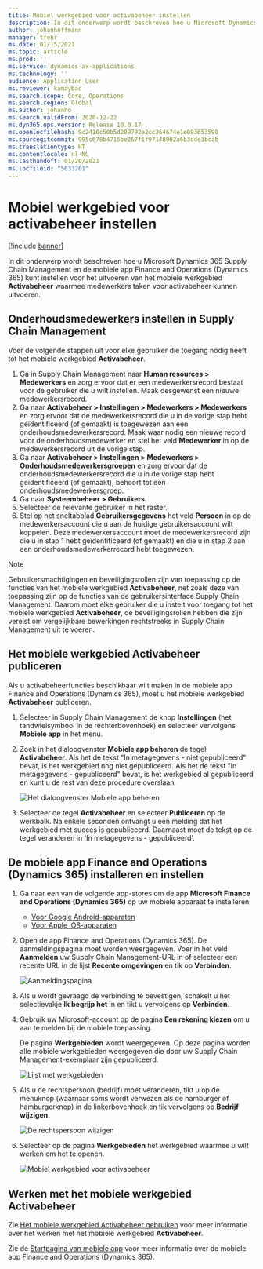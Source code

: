 ```yaml
---
title: Mobiel werkgebied voor activabeheer instellen
description: In dit onderwerp wordt beschreven hoe u Microsoft Dynamics 365 Supply Chain Management en de mobiele app Finance and Operations (Dynamics 365) kunt instellen voor het uitvoeren van een mobiel werkgebied voor activabeheer waarmee medewerkers taken voor activabeheer kunnen uitvoeren.
author: johanhoffmann
manager: tfehr
ms.date: 01/15/2021
ms.topic: article
ms.prod: ''
ms.service: dynamics-ax-applications
ms.technology: ''
audience: Application User
ms.reviewer: kamaybac
ms.search.scope: Core, Operations
ms.search.region: Global
ms.author: johanho
ms.search.validFrom: 2020-12-22
ms.dyn365.ops.version: Release 10.0.17
ms.openlocfilehash: 9c2410c50b5d289792e2cc364674e1e093653590
ms.sourcegitcommit: 995c678b4715be267f1f97148902a6b3dde3bcab
ms.translationtype: HT
ms.contentlocale: nl-NL
ms.lasthandoff: 01/20/2021
ms.locfileid: "5033201"
---
```

# <a name="set-up-the-asset-management-mobile-workspace"></a>Mobiel werkgebied voor activabeheer instellen

[!include [banner](../includes/banner.md)]

In dit onderwerp wordt beschreven hoe u Microsoft Dynamics 365 Supply Chain Management en de mobiele app Finance and Operations (Dynamics 365) kunt instellen voor het uitvoeren van het mobiele werkgebied **Activabeheer** waarmee medewerkers taken voor activabeheer kunnen uitvoeren.

## <a name="set-up-maintenance-worker-users-in-supply-chain-management"></a>Onderhoudsmedewerkers instellen in Supply Chain Management

Voer de volgende stappen uit voor elke gebruiker die toegang nodig heeft tot het mobiele werkgebied **Activabeheer**.

1. Ga in Supply Chain Management naar **Human resources \> Medewerkers** en zorg ervoor dat er een medewerkersrecord bestaat voor de gebruiker die u wilt instellen. Maak desgewenst een nieuwe medewerkersrecord.
1. Ga naar **Activabeheer \> Instellingen \> Medewerkers \> Medewerkers** en zorg ervoor dat de medewerkersrecord die u in de vorige stap hebt geïdentificeerd (of gemaakt) is toegewezen aan een onderhoudsmedewerkersrecord. Maak waar nodig een nieuwe record voor de onderhoudsmedewerker en stel het veld **Medewerker** in op de medewerkersrecord uit de vorige stap.
1. Ga naar **Activabeheer \> Instellingen \> Medewerkers \> Onderhoudsmedewerkersgroepen** en zorg ervoor dat de onderhoudsmedewerkersrecord die u in de vorige stap hebt geïdentificeerd (of gemaakt), behoort tot een onderhoudsmedewerkersgroep.
1. Ga naar **Systeembeheer \> Gebruikers**.
1. Selecteer de relevante gebruiker in het raster.
1. Stel op het sneltabblad **Gebruikersgegevens** het veld **Persoon** in op de medewerkersaccount die u aan de huidige gebruikersaccount wilt koppelen. Deze medewerkersaccount moet de medewerkersrecord zijn die u in stap 1 hebt geïdentificeerd (of gemaakt) en die u in stap 2 aan een onderhoudsmedewerkerrecord hebt toegewezen.

> [!NOTE]
> Gebruikersmachtigingen en beveiligingsrollen zijn van toepassing op de functies van het mobiele werkgebied **Activabeheer**, net zoals deze van toepassing zijn op de functies van de gebruikersinterface Supply Chain Management. Daarom moet elke gebruiker die u instelt voor toegang tot het mobiele werkgebied **Activabeheer**, de beveiligingsrollen hebben die zijn vereist om vergelijkbare bewerkingen rechtstreeks in Supply Chain Management uit te voeren.

## <a name="publish-the-asset-management-mobile-workspace"></a>Het mobiele werkgebied Activabeheer publiceren

Als u activabeheerfuncties beschikbaar wilt maken in de mobiele app Finance and Operations (Dynamics 365), moet u het mobiele werkgebied **Activabeheer** publiceren.

1. Selecteer in Supply Chain Management de knop **Instellingen** (het tandwielsymbool in de rechterbovenhoek) en selecteer vervolgens **Mobiele app** in het menu.
1. Zoek in het dialoogvenster **Mobiele app beheren** de tegel **Activabeheer**. Als het de tekst "In metagegevens - niet gepubliceerd" bevat, is het werkgebied nog niet gepubliceerd. Als het de tekst "In metagegevens - gepubliceerd" bevat, is het werkgebied al gepubliceerd en kunt u de rest van deze procedure overslaan.

    ![Het dialoogvenster Mobiele app beheren](media/mobile-workspaces.png "Het dialoogvenster Mobiele app beheren")

1. Selecteer de tegel **Activabeheer** en selecteer **Publiceren** op de werkbalk. Na enkele seconden ontvangt u een melding dat het werkgebied met succes is gepubliceerd. Daarnaast moet de tekst op de tegel veranderen in 'In metagegevens - gepubliceerd'.

## <a name="install-and-set-up-the-finance-and-operations-dynamics-365-mobile-app"></a>De mobiele app Finance and Operations (Dynamics 365) installeren en instellen

1. Ga naar een van de volgende app-stores om de app **Microsoft Finance and Operations (Dynamics 365)** op uw mobiele apparaat te installeren:

    - [Voor Google Android-apparaten](https://go.microsoft.com/fwlink/?linkid=850662)
    - [Voor Apple iOS-apparaten](https://go.microsoft.com/fwlink/?linkid=850663)

1. Open de app Finance and Operations (Dynamics 365). De aanmeldingspagina moet worden weergegeven. Voer in het veld **Aanmelden** uw Supply Chain Management-URL in of selecteer een recente URL in de lijst **Recente omgevingen** en tik op **Verbinden**.

    ![Aanmeldingspagina](media/mobile-app-sign-in.png "Aanmeldingspagina")

1. Als u wordt gevraagd de verbinding te bevestigen, schakelt u het selectievakje **Ik begrijp het** in en tikt u vervolgens op **Verbinden**.
1. Gebruik uw Microsoft-account op de pagina **Een rekening kiezen** om u aan te melden bij de mobiele toepassing.

    De pagina **Werkgebieden** wordt weergegeven. Op deze pagina worden alle mobiele werkgebieden weergegeven die door uw Supply Chain Management-exemplaar zijn gepubliceerd.

    ![Lijst met werkgebieden](media/mobile-app-workspaces.png "Lijst met werkgebieden")

1. Als u de rechtspersoon (bedrijf) moet veranderen, tikt u op de menuknop (waarnaar soms wordt verwezen als de hamburger of hamburgerknop) in de linkerbovenhoek en tik vervolgens op **Bedrijf wijzigen**.

    ![De rechtspersoon wijzigen](media/mobile-app-change-comp.png "De rechtspersoon wijzigen")

1. Selecteer op de pagina **Werkgebieden** het werkgebied waarmee u wilt werken om het te openen.

    ![Mobiel werkgebied voor activabeheer](media/mobile-app-asset-workspace.png "Mobiel werkgebied voor activabeheer")

## <a name="work-with-the-asset-management-mobile-workspace"></a>Werken met het mobiele werkgebied Activabeheer

Zie [Het mobiele werkgebied Activabeheer gebruiken](asset-management-mobile-workspace.md) voor meer informatie over het werken met het mobiele werkgebied **Activabeheer**.

Zie de [Startpagina van mobiele app](../../fin-ops-core/dev-itpro/mobile-apps/Mobile-app-home-page.md) voor meer informatie over de mobiele app Finance and Operations (Dynamics 365).
